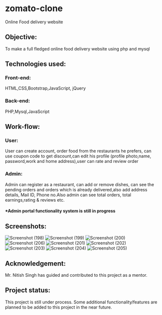 # zomato-clone
Online Food delivery website

## Objective:
To make a full fledged online food delivery website using php and mysql

## Technologies used:
### Front-end: 
HTML,CSS,Bootstrap,JavaScript, jQuery
### Back-end: 
PHP,Mysql,JavaScript

## Work-flow:
### User:
User can create account, order food from the restaurants he prefers, can use coupon code to get discount,can edit his profile (profile photo,name, password,work and home address),user can rate and review order 
### Admin:
Admin can register as a restaurant, can add or remove dishes, can see the pending orders and orders which is already delivered,also add address details, Mail ID, Phone no.Also admin can see total orders, total earnings,rating & reviews etc.
#### *Admin portal functionality system is still in progress

## Screenshots:
![Screenshot (198)](https://user-images.githubusercontent.com/64964968/84168753-6932b000-aa95-11ea-989a-c8191bbd8a24.png)
![Screenshot (199)](https://user-images.githubusercontent.com/64964968/84169331-24f3df80-aa96-11ea-9d17-3a40223afb60.png)
![Screenshot (200)](https://user-images.githubusercontent.com/64964968/84169341-26bda300-aa96-11ea-9208-864dde6e61dd.png)
![Screenshot (206)](https://user-images.githubusercontent.com/64964968/84171412-684f4d80-aa98-11ea-9daf-984eae2492ae.png)
![Screenshot (201)](https://user-images.githubusercontent.com/64964968/84169347-27eed000-aa96-11ea-8a4d-c3cf74838e7a.png)
![Screenshot (202)](https://user-images.githubusercontent.com/64964968/84169358-2a512a00-aa96-11ea-96cc-09c8750c752d.png)
![Screenshot (203)](https://user-images.githubusercontent.com/64964968/84169373-2d4c1a80-aa96-11ea-9bae-71116be443d7.png)
![Screenshot (204)](https://user-images.githubusercontent.com/64964968/84169382-2f15de00-aa96-11ea-92b3-7d2d80330354.png)
![Screenshot (205)](https://user-images.githubusercontent.com/64964968/84170930-d5aeae80-aa97-11ea-8cfe-3d204f2b11bc.png)
## Acknowledgement:
Mr. Nitish Singh has guided and contributed to this project as a mentor.

## Project status:
This project is still under process. Some additional functionality/features are planned to be added to this project in the near future.
